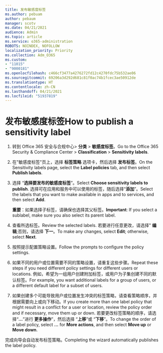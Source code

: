 ```yaml
---
title: 发布敏感度标签
ms.author: pebuam
author: pebaum
manager: scotv
ms.date: 04/21/2021
audience: Admin
ms.topic: article
ms.service: o365-administration
ROBOTS: NOINDEX, NOFOLLOW
localization_priority: Priority
ms.collection: Adm_O365
ms.custom:
- "11015"
- "9000181"
ms.openlocfilehash: c466cf3477a4276272fd12c4270fdc75b532ae06
ms.sourcegitcommit: 69206a3d292d681c81f0ac74b1fcec3ae50912de
ms.translationtype: HT
ms.contentlocale: zh-CN
ms.lasthandoff: 04/21/2021
ms.locfileid: "51937819"
---
```

# <a name="how-to-publish-a-sensitivity-label"></a><span data-ttu-id="3e8d8-102">发布敏感度标签</span><span class="sxs-lookup"><span data-stu-id="3e8d8-102">How to publish a sensitivity label</span></span>

1. <span data-ttu-id="3e8d8-103">转到 Office 365 安全与合规中心> **分类** > **敏感度标签**。</span><span class="sxs-lookup"><span data-stu-id="3e8d8-103">Go to the Office 365 Security & Compliance Center > **Classification** > **Sensitivity labels**.</span></span>

1. <span data-ttu-id="3e8d8-104">在"敏感度标签"页上，选择 **标签策略** 选项卡，然后选择 **发布标签**。</span><span class="sxs-lookup"><span data-stu-id="3e8d8-104">On the Sensitivity labels page, select the **Label policies** tab, and then select **Publish labels**.</span></span>

1. <span data-ttu-id="3e8d8-105">选择 “**选择要发布的敏感度标签**”。</span><span class="sxs-lookup"><span data-stu-id="3e8d8-105">Select **Choose sensitivity labels to publish**.</span></span> <span data-ttu-id="3e8d8-106">选择可在应用和服务中可以使用的标签，随后选择“**添加**”。</span><span class="sxs-lookup"><span data-stu-id="3e8d8-106">Select the labels that you want to make available in apps and to services, and then select **Add**.</span></span>

    <span data-ttu-id="3e8d8-107">**重要**：如果选择子标签，请确保也选择其父标签。</span><span class="sxs-lookup"><span data-stu-id="3e8d8-107">**Important**: If you select a sublabel, make sure you also select its parent label.</span></span>

1. <span data-ttu-id="3e8d8-108">查看所选标签。</span><span class="sxs-lookup"><span data-stu-id="3e8d8-108">Review the selected labels.</span></span> <span data-ttu-id="3e8d8-109">若要进行任意更改，请选择" **编辑**;否则，请选择 **下一**。</span><span class="sxs-lookup"><span data-stu-id="3e8d8-109">To make any changes, select **Edit**; otherwise, select **Next**.</span></span>

1. <span data-ttu-id="3e8d8-110">按照提示配置策略设置。</span><span class="sxs-lookup"><span data-stu-id="3e8d8-110">Follow the prompts to configure the policy settings.</span></span>

1. <span data-ttu-id="3e8d8-111">如果不同的用户或位置需要不同的策略设置，请重复这些步骤。</span><span class="sxs-lookup"><span data-stu-id="3e8d8-111">Repeat these steps if you need different policy settings for different users or locations.</span></span> <span data-ttu-id="3e8d8-112">例如，希望为一组用户创建附加标签，或用户为子集创建不同的默认标签。</span><span class="sxs-lookup"><span data-stu-id="3e8d8-112">For example, you want additional labels for a group of users, or a different default label for a subset of users.</span></span>

1. <span data-ttu-id="3e8d8-113">如果创建多个可能导致用户或位置发生冲突的标签策略，请查看策略顺序，并根据需要向上或向下移动。</span><span class="sxs-lookup"><span data-stu-id="3e8d8-113">If you create more than one label policy that might result in a conflict for a user or location, review the policy order and if necessary, move them up or down.</span></span> <span data-ttu-id="3e8d8-114">若要更改标签策略的顺序，请选择“**...**”进行 **更多操作**”，然后选择 “**上移**”或 “**下移**”。</span><span class="sxs-lookup"><span data-stu-id="3e8d8-114">To change the order of a label policy, select **...** for **More actions**, and then select **Move up** or **Move down**.</span></span>

<span data-ttu-id="3e8d8-115">完成向导会自动发布标签策略。</span><span class="sxs-lookup"><span data-stu-id="3e8d8-115">Completing the wizard automatically publishes the label policy.</span></span>